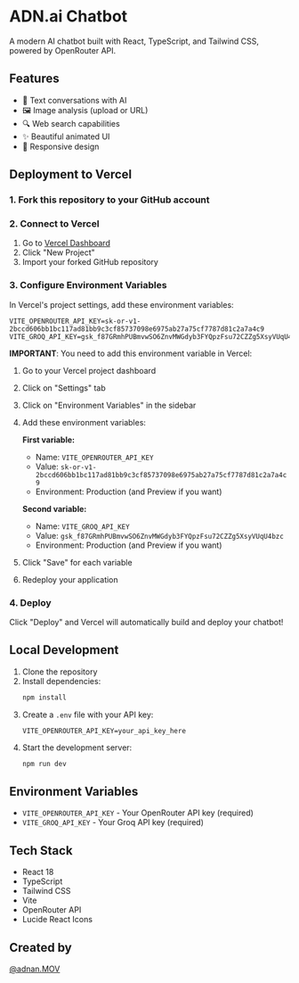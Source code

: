# ADN.ai Chatbot

A modern AI chatbot built with React, TypeScript, and Tailwind CSS, powered by OpenRouter API.

## Features

- 💬 Text conversations with AI
- 🖼️ Image analysis (upload or URL)
- 🔍 Web search capabilities
- ✨ Beautiful animated UI
- 📱 Responsive design

## Deployment to Vercel

### 1. Fork this repository to your GitHub account

### 2. Connect to Vercel
1. Go to [Vercel Dashboard](https://vercel.com/dashboard)
2. Click "New Project"
3. Import your forked GitHub repository

### 3. Configure Environment Variables
In Vercel's project settings, add these environment variables:

```
VITE_OPENROUTER_API_KEY=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
VITE_GROQ_API_KEY=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
```

**IMPORTANT**: You need to add this environment variable in Vercel:
1. Go to your Vercel project dashboard
2. Click on "Settings" tab
3. Click on "Environment Variables" in the sidebar
4. Add these environment variables:

   **First variable:**
   - Name: `VITE_OPENROUTER_API_KEY`
   - Value: `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`
   - Environment: Production (and Preview if you want)
   
   **Second variable:**
   - Name: `VITE_GROQ_API_KEY`
   - Value: `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`
   - Environment: Production (and Preview if you want)

5. Click "Save" for each variable
6. Redeploy your application

### 4. Deploy
Click "Deploy" and Vercel will automatically build and deploy your chatbot!

## Local Development

1. Clone the repository
2. Install dependencies:
   ```bash
   npm install
   ```
3. Create a `.env` file with your API key:
   ```
   VITE_OPENROUTER_API_KEY=your_api_key_here
   ```
4. Start the development server:
   ```bash
   npm run dev
   ```

## Environment Variables

- `VITE_OPENROUTER_API_KEY` - Your OpenRouter API key (required)
- `VITE_GROQ_API_KEY` - Your Groq API key (required)

## Tech Stack

- React 18
- TypeScript
- Tailwind CSS
- Vite
- OpenRouter API
- Lucide React Icons

## Created by

[@adnan.MOV](https://instagram.com/adnan.mov)